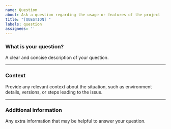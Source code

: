 ```yaml
---
name: Question
about: Ask a question regarding the usage or features of the project
title: "[QUESTION] "
labels: question
assignees: ''
---
```

### What is your question?  

A clear and concise description of your question.

---

### Context  

Provide any relevant context about the situation, such as environment details, versions, or steps leading to the issue.

---

### Additional information  

Any extra information that may be helpful to answer your question.
